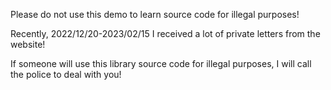 Please do not use this demo to learn source code for illegal purposes!

Recently, 2022/12/20-2023/02/15 I received a lot of private letters from the website!

If someone will use this library source code for illegal purposes, I will call the police to deal with you!

